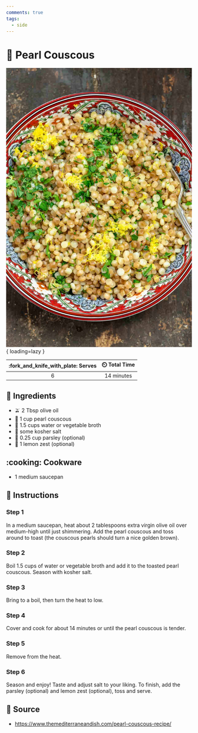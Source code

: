```yaml
---
comments: true
tags:
  - side
---
```

# :shallow_pan_of_food: Pearl Couscous

![Pearl Couscous][1]{ loading=lazy }

| :fork_and_knife_with_plate: Serves | :timer_clock: Total Time |
|:----------------------------------:|:-----------------------: |
| 6 | 14 minutes |

## :salt: Ingredients

- :olive: 2 Tbsp olive oil
- :shallow_pan_of_food: 1 cup pearl couscous
- :stew: 1.5 cups water or vegetable broth
- :salt: some kosher salt
- :herb: 0.25 cup parsley (optional)
- :lemon: 1 lemon zest (optional)

## :cooking: Cookware

- 1 medium saucepan

## :pencil: Instructions

### Step 1

In a medium saucepan, heat about 2 tablespoons extra virgin olive oil over medium-high until just shimmering. Add the
pearl couscous and toss around to toast (the couscous pearls should turn a nice golden brown).

### Step 2

Boil 1.5 cups of water or vegetable broth and add it to the toasted pearl couscous. Season with kosher salt.

### Step 3

Bring to a boil, then turn the heat to low.

### Step 4

Cover and cook for about 14 minutes or until the pearl couscous is tender.

### Step 5

Remove from the heat.

### Step 6

Season and enjoy! Taste and adjust salt to your liking. To finish, add the parsley (optional) and lemon zest (optional),
toss and serve.

## :link: Source

- <https://www.themediterraneandish.com/pearl-couscous-recipe/>

[1]: <../assets/images/pearl-couscous.jpg>
